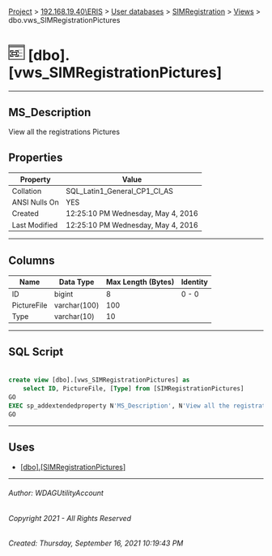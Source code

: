 #### 

[Project](../../../../index.md) > [192.168.19.40\\ERIS](../../../index.md) > [User databases](../../index.md) > [SIMRegistration](../index.md) > [Views](Views.md) > dbo.vws_SIMRegistrationPictures

# ![Views](../../../../Images/View32.png) [dbo].[vws_SIMRegistrationPictures]

---

## <a name="#description"></a>MS_Description

View all the registrations Pictures

## <a name="#properties"></a>Properties

| Property | Value |
|---|---|
| Collation | SQL_Latin1_General_CP1_CI_AS |
| ANSI Nulls On | YES |
| Created | 12:25:10 PM Wednesday, May 4, 2016 |
| Last Modified | 12:25:10 PM Wednesday, May 4, 2016 |


---

## <a name="#columns"></a>Columns

| Name | Data Type | Max Length (Bytes) | Identity |
|---|---|---|---|
| ID | bigint | 8 | 0 - 0 |
| PictureFile | varchar(100) | 100 |  |
| Type | varchar(10) | 10 |  |


---

## <a name="#sqlscript"></a>SQL Script

```sql

create view [dbo].[vws_SIMRegistrationPictures] as
	select ID, PictureFile,	[Type] from [SIMRegistrationPictures] 
GO
EXEC sp_addextendedproperty N'MS_Description', N'View all the registrations Pictures', 'SCHEMA', N'dbo', 'VIEW', N'vws_SIMRegistrationPictures', NULL, NULL
GO

```


---

## <a name="#uses"></a>Uses

* [[dbo].[SIMRegistrationPictures]](../Tables/SIMRegistrationPictures.md)


---

###### Author:  WDAGUtilityAccount

###### Copyright 2021 - All Rights Reserved

###### Created: Thursday, September 16, 2021 10:19:43 PM

